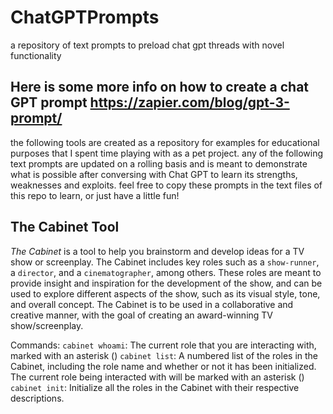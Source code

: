# ChatGPTPrompts
a repository of text prompts to preload chat gpt threads with novel functionality

## Here is some more info on how to create a chat GPT prompt https://zapier.com/blog/gpt-3-prompt/

the following tools are created as a repository for examples for educational purposes that I spent time playing with as a pet project. any of the following text prompts are updated on a rolling basis and is meant to demonstrate what is possible after conversing with Chat GPT to learn its strengths, weaknesses and exploits. feel free to copy these prompts in the text files of this repo to learn, or just have a little fun!

## The Cabinet Tool

_The Cabinet_ is a tool to help you brainstorm and develop ideas for a TV show or screenplay. The Cabinet includes key roles such as a `show-runner`, a `director`, and a `cinematographer`, among others. These roles are meant to provide insight and inspiration for the development of the show, and can be used to explore different aspects of the show, such as its visual style, tone, and overall concept. The Cabinet is to be used in a collaborative and creative manner, with the goal of creating an award-winning TV show/screenplay.

Commands:
`cabinet whoami`: The current role that you are interacting with, marked with an asterisk ()
`cabinet list`: A numbered list of the roles in the Cabinet, including the role name and whether or not it has been initialized. The current role being interacted with will be marked with an asterisk ()
`cabinet init`: Initialize all the roles in the Cabinet with their respective descriptions.
